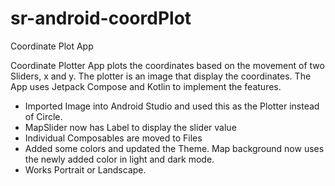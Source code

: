 # sr-android-coordPlot
Coordinate Plot App

Coordinate Plotter App plots the coordinates based on the movement of two Sliders, x and y. The plotter is an image that display the coordinates. 
The App uses Jetpack Compose and Kotlin to implement the features. 

- Imported Image into Android Studio and used this as the Plotter instead of Circle.
- MapSlider now has Label to display the slider value
- Individual Composables are moved to Files
- Added some colors and updated the Theme. Map background now uses the newly added color in light and dark mode.
- Works Portrait or Landscape.